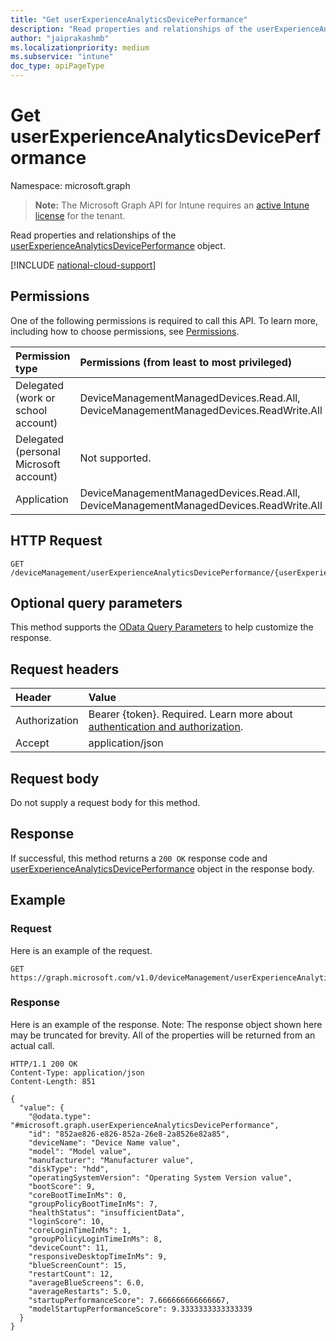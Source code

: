 ```yaml
---
title: "Get userExperienceAnalyticsDevicePerformance"
description: "Read properties and relationships of the userExperienceAnalyticsDevicePerformance object."
author: "jaiprakashmb"
ms.localizationpriority: medium
ms.subservice: "intune"
doc_type: apiPageType
---
```


# Get userExperienceAnalyticsDevicePerformance

Namespace: microsoft.graph

> **Note:** The Microsoft Graph API for Intune requires an [active Intune license](https://go.microsoft.com/fwlink/?linkid=839381) for the tenant.

Read properties and relationships of the [userExperienceAnalyticsDevicePerformance](../resources/intune-devices-userexperienceanalyticsdeviceperformance.md) object.

[!INCLUDE [national-cloud-support](../../includes/all-clouds.md)]

## Permissions
One of the following permissions is required to call this API. To learn more, including how to choose permissions, see [Permissions](/graph/permissions-reference).

|Permission type|Permissions (from least to most privileged)|
|:---|:---|
|Delegated (work or school account)|DeviceManagementManagedDevices.Read.All, DeviceManagementManagedDevices.ReadWrite.All|
|Delegated (personal Microsoft account)|Not supported.|
|Application|DeviceManagementManagedDevices.Read.All, DeviceManagementManagedDevices.ReadWrite.All|

## HTTP Request
<!-- {
  "blockType": "ignored"
}
-->
``` http
GET /deviceManagement/userExperienceAnalyticsDevicePerformance/{userExperienceAnalyticsDevicePerformanceId}
```

## Optional query parameters
This method supports the [OData Query Parameters](/graph/query-parameters) to help customize the response.

## Request headers
|Header|Value|
|:---|:---|
|Authorization|Bearer {token}. Required. Learn more about [authentication and authorization](/graph/auth/auth-concepts).|
|Accept|application/json|

## Request body
Do not supply a request body for this method.

## Response
If successful, this method returns a `200 OK` response code and [userExperienceAnalyticsDevicePerformance](../resources/intune-devices-userexperienceanalyticsdeviceperformance.md) object in the response body.

## Example

### Request
Here is an example of the request.
``` http
GET https://graph.microsoft.com/v1.0/deviceManagement/userExperienceAnalyticsDevicePerformance/{userExperienceAnalyticsDevicePerformanceId}
```

### Response
Here is an example of the response. Note: The response object shown here may be truncated for brevity. All of the properties will be returned from an actual call.
``` http
HTTP/1.1 200 OK
Content-Type: application/json
Content-Length: 851

{
  "value": {
    "@odata.type": "#microsoft.graph.userExperienceAnalyticsDevicePerformance",
    "id": "852ae826-e826-852a-26e8-2a8526e82a85",
    "deviceName": "Device Name value",
    "model": "Model value",
    "manufacturer": "Manufacturer value",
    "diskType": "hdd",
    "operatingSystemVersion": "Operating System Version value",
    "bootScore": 9,
    "coreBootTimeInMs": 0,
    "groupPolicyBootTimeInMs": 7,
    "healthStatus": "insufficientData",
    "loginScore": 10,
    "coreLoginTimeInMs": 1,
    "groupPolicyLoginTimeInMs": 8,
    "deviceCount": 11,
    "responsiveDesktopTimeInMs": 9,
    "blueScreenCount": 15,
    "restartCount": 12,
    "averageBlueScreens": 6.0,
    "averageRestarts": 5.0,
    "startupPerformanceScore": 7.666666666666667,
    "modelStartupPerformanceScore": 9.3333333333333339
  }
}
```
